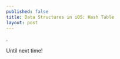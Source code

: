 ```yaml
---
published: false
title: Data Structures in iOS: Hash Table
layout: post
---
```

.

Until next time!